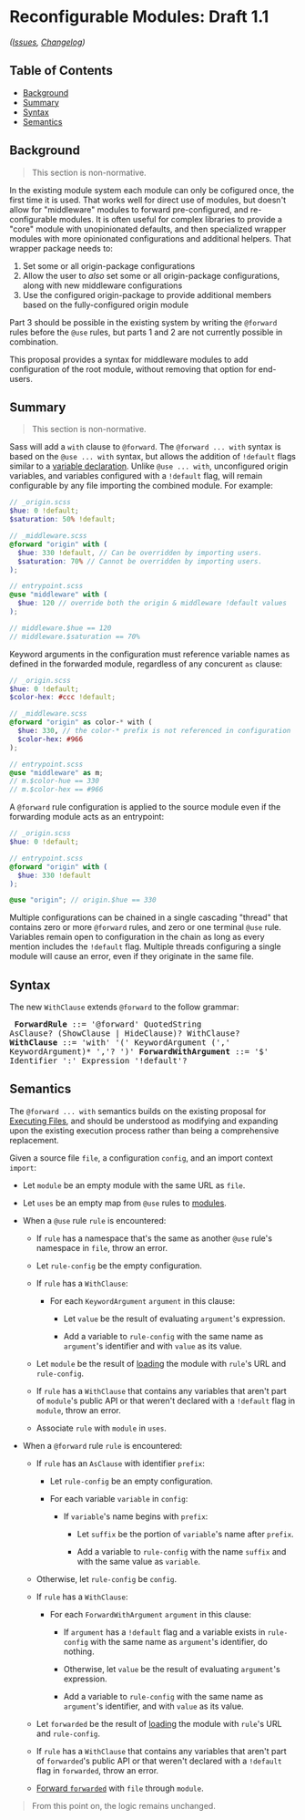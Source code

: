 # Reconfigurable Modules: Draft 1.1

*([Issues](https://github.com/sass/sass/issues/2744),
[Changelog](forward-with.changes.md))*

## Table of Contents

* [Background](#background)
* [Summary](#summary)
* [Syntax](#syntax)
* [Semantics](#semantics)

## Background

> This section is non-normative.

In the existing module system each module can only be cofigured once,
the first time it is used. That works well for direct use of modules,
but doesn't allow for "middleware" modules to forward pre-configured,
and re-configurable modules. It is often useful for complex libraries to
provide a "core" module with unopinionated defaults, and then specialized
wrapper modules with more opinionated configurations and additional helpers.
That wrapper package needs to:

1. Set some or all origin-package configurations
2. Allow the user to *also* set some or all origin-package configurations,
   along with new middleware configurations
3. Use the configured origin-package to provide additional members
   based on the fully-configured origin module

Part 3 should be possible in the existing system by writing the `@forward`
rules before the `@use` rules, but parts 1 and 2 are not currently possible
in combination.

This proposal provides a syntax for middleware modules to add configuration
of the root module, without removing that option for end-users.

## Summary

> This section is non-normative.

Sass will add a `with` clause to `@forward`. The `@forward ... with` syntax is
based on the `@use ... with` syntax, but allows the addition of `!default` flags
similar to a [variable declaration]. Unlike `@use ... with`, unconfigured
origin variables, and variables configured with a `!default` flag, will remain
configurable by any file importing the combined module. For example:

[variable declaration]: ../spec/variables.md#syntax

```scss
// _origin.scss
$hue: 0 !default;
$saturation: 50% !default;
```

```scss
// _middleware.scss
@forward "origin" with (
  $hue: 330 !default, // Can be overridden by importing users.
  $saturation: 70% // Cannot be overridden by importing users.
);
```

```scss
// entrypoint.scss
@use "middleware" with (
  $hue: 120 // override both the origin & middleware !default values
);

// middleware.$hue == 120
// middleware.$saturation == 70%
```

Keyword arguments in the configuration must reference variable names as
defined in the forwarded module, regardless of any concurent `as` clause:

```scss
// _origin.scss
$hue: 0 !default;
$color-hex: #ccc !default;
```

```scss
// _middleware.scss
@forward "origin" as color-* with (
  $hue: 330, // the color-* prefix is not referenced in configuration
  $color-hex: #966
);
```

```scss
// entrypoint.scss
@use "middleware" as m;
// m.$color-hue == 330
// m.$color-hex == #966
```

A `@forward` rule configuration is applied to the source module even if the
forwarding module acts as an entrypoint:

```scss
// _origin.scss
$hue: 0 !default;
```

```scss
// entrypoint.scss
@forward "origin" with (
  $hue: 330 !default
);

@use "origin"; // origin.$hue == 330
```

Multiple configurations can be chained in a single cascading "thread" that
contains zero or more `@forward` rules, and zero or one terminal `@use` rule.
Variables remain open to configuration in the chain as long as every mention
includes the `!default` flag. Multiple threads configuring a single module will
cause an error, even if they originate in the same file.

## Syntax

The new `WithClause` extends `@forward` to the follow grammar:

<x><pre>
**ForwardRule**     ::= '@forward' QuotedString AsClause? (ShowClause | HideClause)?  WithClause?
**WithClause**      ::= 'with' '('
&#32;                     KeywordArgument (',' KeywordArgument)\* ','?
&#32;                   ')'
**ForwardWithArgument** ::= '$' Identifier ':' Expression '!default'?
</pre></x>

## Semantics

The `@forward ... with` semantics builds on the existing proposal for
[Executing Files], and should be understood as modifying and expanding upon
the existing execution process rather than being a comprehensive replacement.

[Executing Files]: ../accepted/module-system.md#executing-files

Given a source file `file`, a configuration `config`, and an import context
`import`:

* Let `module` be an empty module with the same URL as `file`.

* Let `uses` be an empty map from `@use` rules to [modules].

* When a `@use` rule `rule` is encountered:

  * If `rule` has a namespace that's the same as another `@use` rule's namespace
    in `file`, throw an error.

  * Let `rule-config` be the empty configuration.

  * If `rule` has a `WithClause`:

    * For each `KeywordArgument` `argument` in this clause:

      * Let `value` be the result of evaluating `argument`'s expression.

      * Add a variable to `rule-config` with the same name as `argument`'s
        identifier and with `value` as its value.

  * Let `module` be the result of [loading] the module with `rule`'s URL
    and `rule-config`.

  * If `rule` has a `WithClause` that contains any variables that aren't part of
    `module`'s public API or that weren't declared with a `!default` flag in
    `module`, throw an error.

  * Associate `rule` with `module` in `uses`.

* When a `@forward` rule `rule` is encountered:

  * If `rule` has an `AsClause` with identifier `prefix`:

    * Let `rule-config` be an empty configuration.

    * For each variable `variable` in `config`:

      * If `variable`'s name begins with `prefix`:

        * Let `suffix` be the portion of `variable`'s name after `prefix`.

        * Add a variable to `rule-config` with the name `suffix` and with the
          same value as `variable`.

  * Otherwise, let `rule-config` be `config`.

  * If `rule` has a `WithClause`:

    * For each `ForwardWithArgument` `argument` in this clause:

      * If `argument` has a `!default` flag and a variable exists in
        `rule-config` with the same name as `argument`'s identifier, do nothing.

      * Otherwise, let `value` be the result of evaluating `argument`'s
        expression.

      * Add a variable to `rule-config` with the same name as `argument`'s
        identifier, and with `value` as its value.

  * Let `forwarded` be the result of [loading] the module with `rule`'s URL
    and `rule-config`.

  * If `rule` has a `WithClause` that contains any variables that aren't part of
    `forwarded`'s public API or that weren't declared with a `!default` flag in
    `forwarded`, throw an error.

  * [Forward `forwarded`][forwarding] with `file` through `module`.

> From this point on, the logic remains unchanged.

[modules]: ../accepted/module-system.md#module
[loading]: ../accepted/module-system.md#loading-modules
[forwarding]: ../accepted/module-system.md#forwarding-modules
